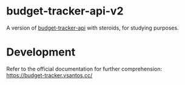 # budget-tracker-api-v2

A version of [budget-tracker-api](https://github.com/vsantos/budget-tracker-api) with steroids, for studying purposes.

# Development

Refer to the official documentation for further comprehension: https://budget-tracker.vsantos.cc/